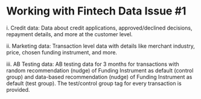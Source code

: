 # Working with Fintech Data Issue #1

i. Credit data: Data about credit applications, approved/declined decisions, repayment details, and more at the customer level.

ii. Marketing data: Transaction level data with details like merchant industry, price, chosen funding instrument, and more. 

iii. AB Testing data: AB testing data for 3 months for transactions with random recommendation (nudge) of Funding Instrument as default (control group) and data-based recommendation (nudge) of Funding Instrument as default (test group). The test/control group tag for every transaction is provided.



